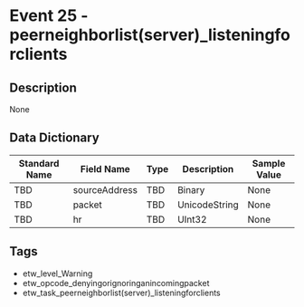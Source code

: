 # Event 25 - peerneighborlist(server)_listeningforclients

## Description
None

## Data Dictionary
|Standard Name|Field Name|Type|Description|Sample Value|
|---|---|---|---|---|
|TBD|sourceAddress|TBD|Binary|None|None|
|TBD|packet|TBD|UnicodeString|None|None|
|TBD|hr|TBD|UInt32|None|None|

## Tags
* etw_level_Warning
* etw_opcode_denyingorignoringanincomingpacket
* etw_task_peerneighborlist(server)_listeningforclients